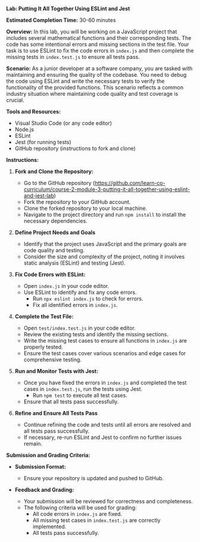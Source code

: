 **Lab: Putting It All Together Using ESLint and Jest**

**Estimated Completion Time:** 30-60 minutes

**Overview:**
In this lab, you will be working on a JavaScript project that includes several mathematical functions and their corresponding tests. The code has some intentional errors and missing sections in the test file. Your task is to use ESLint to fix the code errors in `index.js` and then complete the missing tests in `index.test.js` to ensure all tests pass.

**Scenario:**
As a junior developer at a software company, you are tasked with maintaining and ensuring the quality of the codebase. You need to debug the code using ESLint and write the necessary tests to verify the functionality of the provided functions. This scenario reflects a common industry situation where maintaining code quality and test coverage is crucial.

**Tools and Resources:**

- Visual Studio Code (or any code editor)
- Node.js
- ESLint
- Jest (for running tests)
- GitHub repository (instructions to fork and clone)

**Instructions:**

1. **Fork and Clone the Repository:**

   - Go to the GitHub repository (https://github.com/learn-co-curriculum/course-2-module-3-putting-it-all-together-using-eslint-and-jest-lab)
   - Fork the repository to your GitHub account.
   - Clone the forked repository to your local machine.
   - Navigate to the project directory and run `npm install` to install the necessary dependencies.

2. **Define Project Needs and Goals**

   - Identify that the project uses JavaScript and the primary goals are code quality and testing.
   - Consider the size and complexity of the project, noting it involves static analysis (ESLint) and testing (Jest).

3. **Fix Code Errors with ESLint:**

   - Open `index.js` in your code editor.
   - Use ESLint to identify and fix any code errors.
     - Run `npx eslint index.js` to check for errors.
     - Fix all identified errors in `index.js`.

4. **Complete the Test File:**

   - Open `test/index.test.js` in your code editor.
   - Review the existing tests and identify the missing sections.
   - Write the missing test cases to ensure all functions in `index.js` are properly tested.
   - Ensure the test cases cover various scenarios and edge cases for comprehensive testing.

5. **Run and Monitor Tests with Jest:**

   - Once you have fixed the errors in `index.js` and completed the test cases in `index.test.js`, run the tests using Jest.
     - Run `npm test` to execute all test cases.
   - Ensure that all tests pass successfully.

6. **Refine and Ensure All Tests Pass**

   - Continue refining the code and tests until all errors are resolved and all tests pass successfully.
   - If necessary, re-run ESLint and Jest to confirm no further issues remain.

**Submission and Grading Criteria:**

- **Submission Format:**

  - Ensure your repository is updated and pushed to GitHub.

- **Feedback and Grading:**
  - Your submission will be reviewed for correctness and completeness.
  - The following criteria will be used for grading:
    - All code errors in `index.js` are fixed.
    - All missing test cases in `index.test.js` are correctly implemented.
    - All tests pass successfully.
